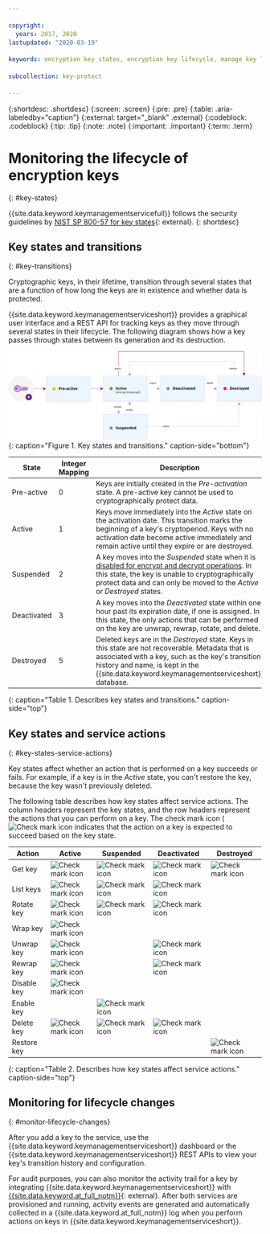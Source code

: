 ```yaml
---

copyright:
  years: 2017, 2020
lastupdated: "2020-03-19"

keywords: encryption key states, encryption key lifecycle, manage key lifecycle

subcollection: key-protect

---
```


{:shortdesc: .shortdesc}
{:screen: .screen}
{:pre: .pre}
{:table: .aria-labeledby="caption"}
{:external: target="_blank" .external}
{:codeblock: .codeblock}
{:tip: .tip}
{:note: .note}
{:important: .important}
{:term: .term}

# Monitoring the lifecycle of encryption keys
{: #key-states}

{{site.data.keyword.keymanagementservicefull}} follows the security guidelines
by
[NIST SP 800-57 for key states](https://www.nist.gov/publications/recommendation-key-management-part-1-general-0){: external}.
{: shortdesc}

## Key states and transitions
{: #key-transitions}

Cryptographic keys, in their lifetime, transition through several states that
are a function of how long the keys are in existence and whether data is
protected.

{{site.data.keyword.keymanagementserviceshort}} provides a graphical user
interface and a REST API for tracking keys as they move through several states
in their lifecycle. The following diagram shows how a key passes through states
between its generation and its destruction.

![The diagram shows the same components as described in the following definition table.](../images/key-states.svg)
{: caption="Figure 1. Key states and transitions." caption-side="bottom"}

| State       | Integer Mapping | Description |
| ----------- | --------------- | ----------- |
| Pre-active  |       0         | Keys are initially created in the _Pre-activation_ state. A pre-active key cannot be used to cryptographically protect data. |
| Active      |       1         | Keys move immediately into the _Active_ state on the activation date. This transition marks the beginning of a key's cryptoperiod. Keys with no activation date become active immediately and remain active until they expire or are destroyed. |
| Suspended   |       2         | A key moves into the _Suspended_ state when it is [disabled for encrypt and decrypt operations](/docs/key-protect?topic=key-protect-disable-keys). In this state, the key is unable to cryptographically protect data and can only be moved to the _Active_ or _Destroyed_ states. |
| Deactivated |       3         | A key moves into the _Deactivated_ state within one hour past its expiration date, if one is assigned. In this state, the only actions that can be performed on the key are unwrap, rewrap, rotate, and delete. |
| Destroyed   |       5         | Deleted keys are in the _Destroyed_ state. Keys in this state are not recoverable. Metadata that is associated with a key, such as the key's transition history and name, is kept in the {{site.data.keyword.keymanagementserviceshort}} database. |
{: caption="Table 1. Describes key states and transitions." caption-side="top"}

## Key states and service actions
{: #key-states-service-actions}

Key states affect whether an action that is performed on a key succeeds or
fails. For example, if a key is in the _Active_ state, you can't restore the
key, because the key wasn't previously deleted.

The following table describes how key states affect service actions. The column
headers represent the key states, and the row headers represent the actions that
you can perform on a key. The check mark icon
(![Check mark icon](../../icons/checkmark-icon.svg)
indicates that the action on a key is expected to succeed based on the key
state.

| Action      | Active                                             | Suspended                                          | Deactivated                                        | Destroyed                                          |
| ----------- | -------------------------------------------------- | -------------------------------------------------- | -------------------------------------------------- | -------------------------------------------------- |
| Get key     | ![Check mark icon](../../icons/checkmark-icon.svg) | ![Check mark icon](../../icons/checkmark-icon.svg) | ![Check mark icon](../../icons/checkmark-icon.svg) | ![Check mark icon](../../icons/checkmark-icon.svg) |
| List keys   | ![Check mark icon](../../icons/checkmark-icon.svg) | ![Check mark icon](../../icons/checkmark-icon.svg) | ![Check mark icon](../../icons/checkmark-icon.svg) |                                                    |
| Rotate key  | ![Check mark icon](../../icons/checkmark-icon.svg) | ![Check mark icon](../../icons/checkmark-icon.svg) | ![Check mark icon](../../icons/checkmark-icon.svg) |                                                    |
| Wrap key    | ![Check mark icon](../../icons/checkmark-icon.svg) |                                                    |                                                    |                                                    |
| Unwrap key  | ![Check mark icon](../../icons/checkmark-icon.svg) |                                                    | ![Check mark icon](../../icons/checkmark-icon.svg) |                                                    |
| Rewrap key  | ![Check mark icon](../../icons/checkmark-icon.svg) |                                                    | ![Check mark icon](../../icons/checkmark-icon.svg) |                                                    |
| Disable key | ![Check mark icon](../../icons/checkmark-icon.svg) |                                                    |                                                    |                                                    |
| Enable key  |                                                    | ![Check mark icon](../../icons/checkmark-icon.svg) |                                                    |                                                    |
| Delete key  | ![Check mark icon](../../icons/checkmark-icon.svg) | ![Check mark icon](../../icons/checkmark-icon.svg) | ![Check mark icon](../../icons/checkmark-icon.svg) |                                                    |
| Restore key |                                                    |                                                    |                                                    | ![Check mark icon](../../icons/checkmark-icon.svg) |
{: caption="Table 2. Describes how key states affect service actions." caption-side="top"}

## Monitoring for lifecycle changes
{: #monitor-lifecycle-changes}

After you add a key to the service, use the
{{site.data.keyword.keymanagementserviceshort}} dashboard or the
{{site.data.keyword.keymanagementserviceshort}} REST APIs to view your key's
transition history and configuration.

For audit purposes, you can also monitor the activity trail for a key by
integrating {{site.data.keyword.keymanagementserviceshort}} with
[{{site.data.keyword.at_full_notm}}](/docs/Activity-Tracker-with-LogDNA?topic=Activity-Tracker-with-LogDNA-getting-started){: external}.
After both services are provisioned and running, activity events are generated
and automatically collected in a {{site.data.keyword.at_full_notm}} log when you
perform actions on keys in {{site.data.keyword.keymanagementserviceshort}}.
